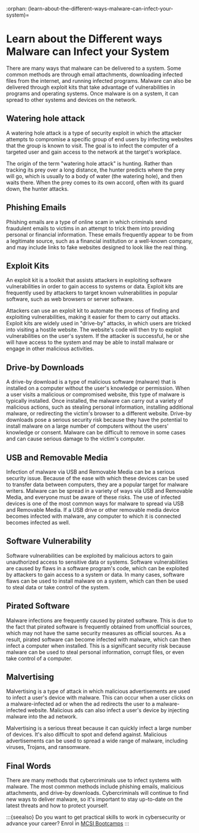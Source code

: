 :orphan:
(learn-about-the-different-ways-malware-can-infect-your-system)=

# Learn about the Different ways Malware can Infect your System

There are many ways that malware can be delivered to a system. Some common methods are through email attachments, downloading infected files from the internet, and running infected programs. Malware can also be delivered through exploit kits that take advantage of vulnerabilities in programs and operating systems. Once malware is on a system, it can spread to other systems and devices on the network.

## Watering hole attack

A watering hole attack is a type of security exploit in which the attacker attempts to compromise a specific group of end users by infecting websites that the group is known to visit. The goal is to infect the computer of a targeted user and gain access to the network at the target's workplace.

The origin of the term "watering hole attack" is hunting. Rather than tracking its prey over a long distance, the hunter predicts where the prey will go, which is usually to a body of water (the watering hole), and then waits there. When the prey comes to its own accord, often with its guard down, the hunter attacks.

## Phishing Emails

Phishing emails are a type of online scam in which criminals send fraudulent emails to victims in an attempt to trick them into providing personal or financial information. These emails frequently appear to be from a legitimate source, such as a financial institution or a well-known company, and may include links to fake websites designed to look like the real thing.

## Exploit Kits

An exploit kit is a toolkit that assists attackers in exploiting software vulnerabilities in order to gain access to systems or data. Exploit kits are frequently used by attackers to target known vulnerabilities in popular software, such as web browsers or server software.

Attackers can use an exploit kit to automate the process of finding and exploiting vulnerabilities, making it easier for them to carry out attacks. Exploit kits are widely used in "drive-by" attacks, in which users are tricked into visiting a hostile website. The website's code will then try to exploit vulnerabilities on the user's system. If the attacker is successful, he or she will have access to the system and may be able to install malware or engage in other malicious activities.

## Drive-by Downloads

A drive-by download is a type of malicious software (malware) that is installed on a computer without the user's knowledge or permission. When a user visits a malicious or compromised website, this type of malware is typically installed. Once installed, the malware can carry out a variety of malicious actions, such as stealing personal information, installing additional malware, or redirecting the victim's browser to a different website. Drive-by downloads pose a serious security risk because they have the potential to install malware on a large number of computers without the users' knowledge or consent. Malware can be difficult to remove in some cases and can cause serious damage to the victim's computer.

## USB and Removable Media

Infection of malware via USB and Removable Media can be a serious security issue. Because of the ease with which these devices can be used to transfer data between computers, they are a popular target for malware writers. Malware can be spread in a variety of ways via USB and Removable Media, and everyone must be aware of these risks. The use of infected devices is one of the most common ways for malware to spread via USB and Removable Media. If a USB drive or other removable media device becomes infected with malware, any computer to which it is connected becomes infected as well.

## Software Vulnerability

Software vulnerabilities can be exploited by malicious actors to gain unauthorized access to sensitive data or systems. Software vulnerabilities are caused by flaws in a software program's code, which can be exploited by attackers to gain access to a system or data. In many cases, software flaws can be used to install malware on a system, which can then be used to steal data or take control of the system.

## Pirated Software

Malware infections are frequently caused by pirated software. This is due to the fact that pirated software is frequently obtained from unofficial sources, which may not have the same security measures as official sources. As a result, pirated software can become infected with malware, which can then infect a computer when installed. This is a significant security risk because malware can be used to steal personal information, corrupt files, or even take control of a computer.

## Malvertising

Malvertising is a type of attack in which malicious advertisements are used to infect a user's device with malware. This can occur when a user clicks on a malware-infected ad or when the ad redirects the user to a malware-infected website. Malicious ads can also infect a user's device by injecting malware into the ad network.

Malvertising is a serious threat because it can quickly infect a large number of devices. It's also difficult to spot and defend against. Malicious advertisements can be used to spread a wide range of malware, including viruses, Trojans, and ransomware.

## Final Words

There are many methods that cybercriminals use to infect systems with malware. The most common methods include phishing emails, malicious attachments, and drive-by downloads. Cybercriminals will continue to find new ways to deliver malware, so it's important to stay up-to-date on the latest threats and how to protect yourself.

:::{seealso}
Do you want to get practical skills to work in cybersecurity or advance your career? Enrol in [MCSI Bootcamps](https://www.mosse-institute.com/bootcamps.html)
:::
